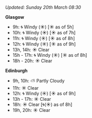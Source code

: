 *Updated: Sunday 20th March 08:30*

**Glasgow**

* 9h: :cyclone: Windy (:sunny:) [:sunny: as of 5h]
* 10h: :cyclone: Windy (:sunny:) [:sunny: as of 7h]
* 11h: :cyclone: Windy (:sunny:) [:sunny: as of 8h]
* 12h: :cyclone: Windy (:sunny:) [:sunny: as of 9h]
* 13h, 14h: :sunny: Clear
* 15h - 17h: :cyclone: Windy (:sunny:) [:sunny: as of 8h]
* 18h - 20h: :sunny: Clear

**Edinburgh**

* 9h, 10h: :partly_sunny: Partly Cloudy
* 11h: :sunny: Clear
* 12h: :cyclone: Windy (:sunny:) [:sunny: as of 9h]
* 13h - 17h: :sunny: Clear
* 18h: :sunny: Clear [:cyclone:(:sunny:) as of 8h]
* 19h, 20h: :sunny: Clear
